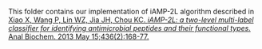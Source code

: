 This folder contains our implementation of iAMP-2L algorithm described in [Xiao X, Wang P, Lin WZ, Jia JH, Chou KC. *iAMP-2L: a two-level multi-label classifier for identifying antimicrobial peptides and their functional types.* Anal Biochem. 2013 May 15;436(2):168-77.](https://doi.org/10.1016/j.ab.2013.01.019)
